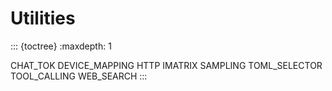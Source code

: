  # Utilities

 ::: {toctree}
 :maxdepth: 1

 CHAT_TOK
 DEVICE_MAPPING
 HTTP
 IMATRIX
 SAMPLING
 TOML_SELECTOR
 TOOL_CALLING
 WEB_SEARCH
 :::